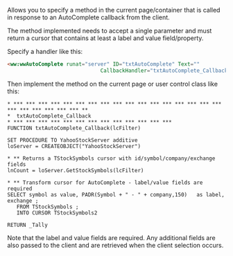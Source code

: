 ﻿Allows you to specify a method in the current page/container that is called in response to an AutoComplete callback from the client.

The method implemented needs to accept a single parameter and must return a cursor that contains at least a label and value field/property.

Specify a handler like this:

```html
<ww:wwAutoComplete runat="server" ID="txtAutoComplete" Text="" 
                              CallbackHandler="txtAutoComplete_Callback"  />
```

Then implement the method on the current page or user control class like this:

```foxpro
* *** *** *** *** *** *** *** *** *** *** *** *** *** *** *** *** *** *** *** *** *** *** *** **
*  txtAutoComplete_Callback
* *** *** *** *** *** *** *** *** *** *** *** *** ***
FUNCTION txtAutoComplete_Callback(lcFilter)

SET PROCEDURE TO YahooStockServer additive
loServer = CREATEOBJECT("YahooStockServer")

* ** Returns a TStockSymbols cursor with id/symbol/company/exchange fields
lnCount = loServer.GetStockSymbols(lcFilter)

* ** Transform cursor for AutoComplete - label/value fields are required
SELECT symbol as value, PADR(Symbol + " - " + company,150)   as label, exchange ;
   FROM TStockSymbols ;
   INTO CURSOR TStockSymbols2

RETURN _Tally
```

Note that the label and value fields are required. Any additional fields are also passed to the client and are retrieved when the client selection occurs.